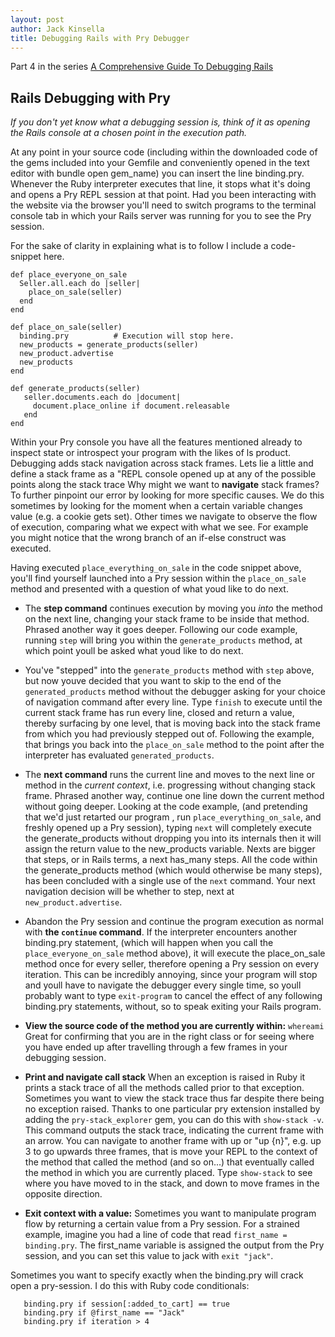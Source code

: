 ```yaml
---
layout: post
author: Jack Kinsella
title: Debugging Rails with Pry Debugger
---
```


Part 4 in the series [A Comprehensive Guide To Debugging Rails](/2014/06/06/a-comprehensive-guide-to-debugging-rails.html)
## Rails Debugging with Pry ##

*If you don't yet know what a debugging session is, think of it as opening the Rails console at a chosen point in the execution path.*

At any point in your source code (including within the downloaded code of the gems included into your Gemfile and conveniently opened in the text editor with bundle open gem_name) you can insert the line binding.pry. Whenever the Ruby interpreter executes that line, it stops what it's doing and opens a Pry REPL session at that point.  Had you been interacting with the website via the browser you'll need to switch programs to the terminal console tab in which your Rails server was running for you to see the Pry session.

For the sake of clarity in explaining what is to follow I include a code-snippet here.

```
def place_everyone_on_sale
  Seller.all.each do |seller|
    place_on_sale(seller)
  end
end

def place_on_sale(seller)
  binding.pry          # Execution will stop here.
  new_products = generate_products(seller)
  new_product.advertise
  new_products
end

def generate_products(seller)
   seller.documents.each do |document|
     document.place_online if document.releasable
   end
end
```

Within your Pry console you have all the features mentioned already to inspect state or introspect your program with the likes of ls product. Debugging adds stack navigation across stack frames. Lets lie a little and define a stack frame as a "REPL console opened up at any of the possible points along the stack trace Why might we want to **navigate** stack frames? To further pinpoint our error by looking for more specific causes. We do this sometimes by looking for the moment when a certain variable changes value (e.g. a cookie gets set). Other times we navigate to observe the flow of execution, comparing what we expect with what we see. For example you might notice that the wrong branch of an if-else construct was executed.

Having executed `place_everything_on_sale` in the code snippet above, you'll find yourself launched into a Pry session within the `place_on_sale` method and presented with a question of what youd like to do next.

* The **step command** continues execution by moving you *into* the method on the next line, changing your stack frame to be inside that method. Phrased another way it goes deeper. Following our code example, running `step` will bring you within the `generate_products` method, at which point youll be asked what youd like to do next.

* You've "stepped" into the `generate_products` method with `step` above, but now youve decided that you want to skip to the end of the `generated_products` method without the debugger asking for your choice of navigation command after every line. Type `finish` to execute until the current stack frame has run every line, closed and return a value, thereby surfacing by one level, that is moving back into the stack frame from which you had previously stepped out of. Following the example, that brings you back into the `place_on_sale` method to the point after the interpreter has evaluated `generated_products`.

* The **next command** runs the current line and moves to the next line or method in the *current context*, i.e. progressing without changing stack frame. Phrased another way, continue one line down the current method without going deeper. Looking at the code example, (and pretending that we'd just retarted our program , run `place_everything_on_sale`, and freshly opened up a Pry session), typing `next` will completely execute the generate\_products without dropping you into its internals then it will assign the return value to the new_products variable. Nexts are bigger that steps, or in Rails terms, a next has_many steps. All the code within the generate\_products method (which would otherwise be many steps), has been concluded with a single use of the `next` command. Your next navigation decision will be whether to step, next at `new_product.advertise`.

* Abandon the Pry session and continue the program execution as normal with **the `continue` command**. If the interpreter encounters another binding.pry statement, (which will happen when you call the `place_everyone_on_sale` method above), it will execute the place_on_sale method once for every seller, therefore opening a Pry session on every iteration. This can be incredibly annoying, since your program will stop and youll have to navigate the debugger every single time, so youll probably want to type `exit-program` to cancel the effect of any following binding.pry statements, without, so to speak exiting your Rails program.

* **View the source code of the method you are currently within:**  `whereami` Great for confirming that you are in the right class or for seeing where you have ended up after travelling through a few frames in your debugging session.

* **Print and navigate call stack** When an exception is raised in Ruby it prints a stack trace of all the methods called prior to that exception. Sometimes you want to view the stack trace thus far despite there being no exception raised. Thanks to one particular pry extension installed by adding the `pry-stack_explorer`  gem, you can do this with `show-stack -v`. This command outputs the stack trace, indicating the current frame with an arrow. You can navigate to another frame with up or "up {n}", e.g. up 3 to go upwards three frames, that is move your REPL to the context of the method that called the method (and so on...) that eventually called the method in which you are currently placed. Type `show-stack` to see where you have moved to in the stack, and down to move frames in the opposite direction.

* **Exit context with a value:** Sometimes you want to manipulate program flow by returning a certain value from a Pry session. For a strained example, imagine you had a line of code that read `first_name = binding.pry`. The first_name variable is assigned the output from the Pry session, and you can set this value to jack with `exit "jack"`.

Sometimes you want to specify exactly when the binding.pry will crack open a pry-session. I do this with Ruby code conditionals:
```
   binding.pry if session[:added_to_cart] == true
   binding.pry if @first_name == "Jack"
   binding.pry if iteration > 4
```
